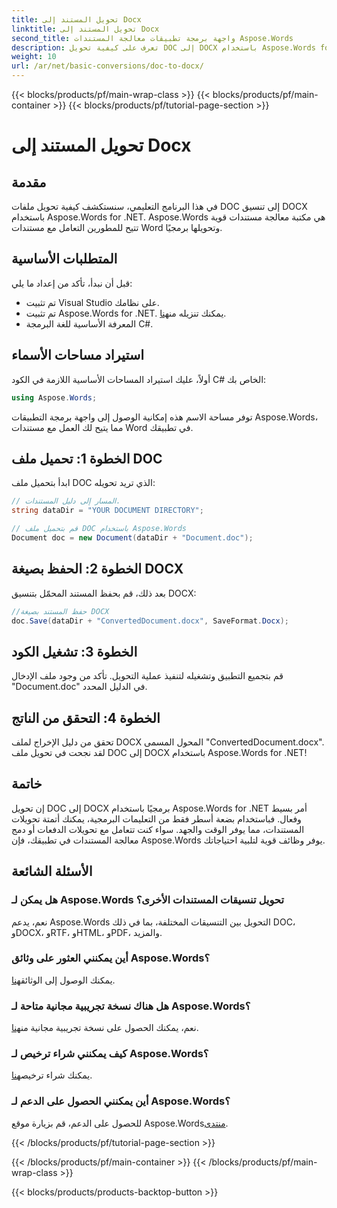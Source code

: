```yaml
---
title: تحويل المستند إلى Docx
linktitle: تحويل المستند إلى Docx
second_title: واجهة برمجة تطبيقات معالجة المستندات Aspose.Words
description: تعرف على كيفية تحويل DOC إلى DOCX باستخدام Aspose.Words for .NET. دليل خطوة بخطوة مع أمثلة التعليمات البرمجية. مثالي للمطورين.
weight: 10
url: /ar/net/basic-conversions/doc-to-docx/
---
```


{{< blocks/products/pf/main-wrap-class >}}
{{< blocks/products/pf/main-container >}}
{{< blocks/products/pf/tutorial-page-section >}}

# تحويل المستند إلى Docx

## مقدمة

في هذا البرنامج التعليمي، سنستكشف كيفية تحويل ملفات DOC إلى تنسيق DOCX باستخدام Aspose.Words for .NET. Aspose.Words هي مكتبة معالجة مستندات قوية تتيح للمطورين التعامل مع مستندات Word وتحويلها برمجيًا.

## المتطلبات الأساسية

قبل أن نبدأ، تأكد من إعداد ما يلي:
- تم تثبيت Visual Studio على نظامك.
-  تم تثبيت Aspose.Words for .NET. يمكنك تنزيله من[هنا](https://releases.aspose.com/words/net/).
- المعرفة الأساسية للغة البرمجة C#.

## استيراد مساحات الأسماء

أولاً، عليك استيراد المساحات الأساسية اللازمة في الكود C# الخاص بك:
```csharp
using Aspose.Words;
```

توفر مساحة الاسم هذه إمكانية الوصول إلى واجهة برمجة التطبيقات Aspose.Words، مما يتيح لك العمل مع مستندات Word في تطبيقك.

## الخطوة 1: تحميل ملف DOC

ابدأ بتحميل ملف DOC الذي تريد تحويله:
```csharp
// المسار إلى دليل المستندات.
string dataDir = "YOUR DOCUMENT DIRECTORY";

// قم بتحميل ملف DOC باستخدام Aspose.Words
Document doc = new Document(dataDir + "Document.doc");
```

## الخطوة 2: الحفظ بصيغة DOCX

بعد ذلك، قم بحفظ المستند المحمّل بتنسيق DOCX:
```csharp
//حفظ المستند بصيغة DOCX
doc.Save(dataDir + "ConvertedDocument.docx", SaveFormat.Docx);
```

## الخطوة 3: تشغيل الكود

قم بتجميع التطبيق وتشغيله لتنفيذ عملية التحويل. تأكد من وجود ملف الإدخال "Document.doc" في الدليل المحدد.

## الخطوة 4: التحقق من الناتج

تحقق من دليل الإخراج لملف DOCX المحول المسمى "ConvertedDocument.docx". لقد نجحت في تحويل ملف DOC إلى DOCX باستخدام Aspose.Words for .NET!

## خاتمة

إن تحويل DOC إلى DOCX برمجيًا باستخدام Aspose.Words for .NET أمر بسيط وفعال. فباستخدام بضعة أسطر فقط من التعليمات البرمجية، يمكنك أتمتة تحويلات المستندات، مما يوفر الوقت والجهد. سواء كنت تتعامل مع تحويلات الدفعات أو دمج معالجة المستندات في تطبيقك، فإن Aspose.Words يوفر وظائف قوية لتلبية احتياجاتك.

## الأسئلة الشائعة

### هل يمكن لـ Aspose.Words تحويل تنسيقات المستندات الأخرى؟
نعم، يدعم Aspose.Words التحويل بين التنسيقات المختلفة، بما في ذلك DOC، وDOCX، وRTF، وHTML، وPDF، والمزيد.

### أين يمكنني العثور على وثائق Aspose.Words؟
 يمكنك الوصول إلى الوثائق[هنا](https://reference.aspose.com/words/net/).

### هل هناك نسخة تجريبية مجانية متاحة لـ Aspose.Words؟
 نعم، يمكنك الحصول على نسخة تجريبية مجانية من[هنا](https://releases.aspose.com/).

### كيف يمكنني شراء ترخيص لـ Aspose.Words؟
 يمكنك شراء ترخيص[هنا](https://purchase.aspose.com/buy).

### أين يمكنني الحصول على الدعم لـ Aspose.Words؟
 للحصول على الدعم، قم بزيارة موقع Aspose.Words[منتدى](https://forum.aspose.com/c/words/8).

{{< /blocks/products/pf/tutorial-page-section >}}

{{< /blocks/products/pf/main-container >}}
{{< /blocks/products/pf/main-wrap-class >}}

{{< blocks/products/products-backtop-button >}}
